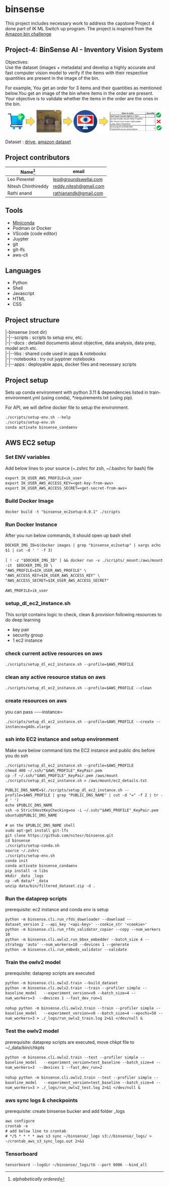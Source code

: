 # binsense
This project includes necessary work to address the capstone Project 4 done part of IK ML Switch up program. The project is inspired from the [Amazon bin challenge](https://github.com/silverbottlep/abid_challenge)

## Project-4: BinSense AI - Inventory Vision System
Objectives: \
Use the dataset (images + metadata) and develop a highly accurate and fast computer vision model to verify if the items with their respective quantities are present in the image of the bin. 

For example, You get an order for 3 items and their quantities as mentioned below.You get an image of the bin where items in the order are present. Your objective is to validate whether the items in the order are the ones in the bin.
![flow](./docs/objective_flow.png)


Dataset : [drive](https://docs.google.com/spreadsheets/d/1rZfFrHEbfX_b-3ofEIDxLQUFNDWtmDarXBrU4nn4Luw/edit#gid=601918728), [amazon dataset](https://github.com/awslabs/open-data-docs/tree/main/docs/aft-vbi-pds)

## Project contributors
| Name[^1]            | email                  |
|---------------------|------------------------|
| Leo Pimentel        | leo@groundswellai.com  |
| Nitesh Chinthireddy | reddy.nitesh@gmail.com |
| Rathi anand         | rathianandk@gmail.com  |
[^1]: *alphabetically ordered*

## Tools
- [Miniconda](https://conda.io/projects/conda/en/latest/user-guide/install/index.html)
- Podman or Docker
- VScode (code editor)
- Juypter
- git
- git-lfs
- aws-cli

## Languages
- Python
- Shell
- Javascript
- HTML
- CSS

## Project structure
|-binsense (root dir) \
|-|--scripts    : scripts to setup env, etc. \
|-|--docs       : detailed documents about objective, data analysis, data prep, model arch etc. \
|-|--libs       : shared code used in apps & notebooks \
|-|--notebooks  : try out juyptner notebooks \
|-|--apps       : deployable apps, docker files and necessary scripts

## Project setup
Sets up conda environment with python 3.11 & dependencies listed in train-environment.yml (using conda), *requirements.txt (using pip).

For API, we will define docker file to setup the environment.
```
./scripts/setup-env.sh --help
./scripts/setup-env.sh
conda activate binsense_condaenv
```

## AWS EC2 setup

### Set ENV variables
Add below lines to your source (~.zshrc for zsh, ~/.bashrc for bash) file
```
export IK_USER_AWS_PROFILE=ik_user
export IK_USER_AWS_ACCESS_KEY=<get-key-from-aws>
export IK_USER_AWS_ACCESS_SECRET=<get-secret-from-aws>
```

### Build Docker Image
```
docker build -t "binsense_ec2setup:0.0.1" ./scripts
```

### Run Docker Instance
After you run below commands, it should open up bash shell
```
DOCKER_IMG_ID=$(docker images | grep "binsense_ec2setup" | xargs echo $1 | cut -d ' ' -f 3)

[ ! -z "$DOCKER_IMG_ID" ] && docker run -v ./scripts/_mount:/aws/mount -it  $DOCKER_IMG_ID \
"AWS_PROFILE=$IK_USER_AWS_PROFILE" \
"AWS_ACCESS_KEY=$IK_USER_AWS_ACCESS_KEY" \
"AWS_ACCESS_SECRET=$IK_USER_AWS_ACCESS_SECRET"

AWS_PROFILE=ik_user
```

### setup_dl_ec2_instance.sh
This script contains logic to check, clean & provision following resources to do deep learning
- key pair
- security group
- 1 ec2 instance

### check current active resources on aws
```
./scripts/setup_dl_ec2_instance.sh --profile=$AWS_PROFILE
```

### clean any active resource status on aws
```
./scripts/setup_dl_ec2_instance.sh --profile=$AWS_PROFILE --clean
```

### create resources on aws
you can pass ----instance=<type of ec2 instance e.g. g4dn.xlarge or g4dn.12xlarge>
```
./scripts/setup_dl_ec2_instance.sh --profile=$AWS_PROFILE --create --instance=g4dn.xlarge
```

### ssh into EC2 instance and setup environment
Make sure below command lists the EC2 instance and public dns before you do ssh
```
./scripts/setup_dl_ec2_instance.sh --profile=$AWS_PROFILE
chmod 400 ~/.ssh/"$AWS_PROFILE"_KeyPair.pem
cp -f ~/.ssh/"$AWS_PROFILE"_KeyPair.pem /aws/mount
./scripts/setup_dl_ec2_instance.sh > /aws/mount/ec2_details.txt
```
```
PUBLIC_DNS_NAME=$(./scripts/setup_dl_ec2_instance.sh --profile=$AWS_PROFILE | grep "PUBLIC_DNS_NAME" | cut -d "=" -f 2 | tr -d ' ')
echo $PUBLIC_DNS_NAME
ssh -o StrictHostKeyChecking=no -i ~/.ssh/"$AWS_PROFILE"_KeyPair.pem ubuntu@$PUBLIC_DNS_NAME

# on the $PUBLIC_DNS_NAME shell
sudo apt-get install git-lfs
git clone https://github.com/nitesr/binsense.git
cd binsense
./scripts/setup-conda.sh
source ~/.zshrc
./scripts/setup-env.sh
conda init
conda activate binsense_condaenv
pip install -e libs
mkdir _data _logs
cp -vR data/* _data
unzip data/bin/filtered_dataset.zip -d .
```

### Run the dataprep scripts
prerequisite: ec2 instance and conda env is setup
```
python -m binsense.cli.run_rfds_downloader --download --dataset_version 2 --api_key '<api-key>' --cookie_str '<cookie>'
python -m binsense.cli.run_rfds_validator_copier --copy --num_workers 10
python -m binsense.cli.owlv2.run_bbox_embedder --batch_size 4 --strategy 'auto' --num_workers=10 --devices 1 --generate
python -m binsense.cli.run_embeds_validator --validate
```

### Train the owlv2 model
prerequisite: dataprep scripts are executed
```
python -m binsense.cli.owlv2.train --build_dataset
python -m binsense.cli.owlv2.train --train --profiler simple --baseline_model   --experiment_version=v0 --batch_size=4 --num_workers=3  --devices 1 --fast_dev_run=1

nohup python -m binsense.cli.owlv2.train --train --profiler simple --baseline_model   --experiment_version=v0 --batch_size=4 --epochs=50 --num_workers=3 > ./_logs/run_owlv2_train.log 2>&1 </dev/null &
```

### Test the owlv2 model
prerequisite: dataprep scripts are executed, move chkpt file to ~/_data/bin/chkpts
```
python -m binsense.cli.owlv2.train --test --profiler simple --baseline_model   --experiment_version=test_baseline --batch_size=4 --num_workers=3  --devices 1 --fast_dev_run=2

nohup python -m binsense.cli.owlv2.train --test --profiler simple --baseline_model   --experiment_version=test_baseline --batch_size=4 --num_workers=3 > ./_logs/run_owlv2_test.log 2>&1 </dev/null &
```

### aws sync logs & checkpoints
prerequisite: create binsense bucker and add folder _logs
```
aws configure
crontab -e
# add below line to crontab
# */5 * * * * aws s3 sync ~/binsense/_logs s3://binsense/_logs/ > ~/crontab_aws_s3_sync_logs.out 2>&1
```

### Tensorboard
```
tensorboard --logdir ~/binsense/_logs/tb --port 6006 --bind_all
```




